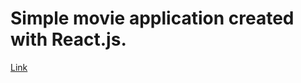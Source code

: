 # Simple movie application created with React.js.

[Link](https://andreybaglai.github.io/react-movies-app/)
